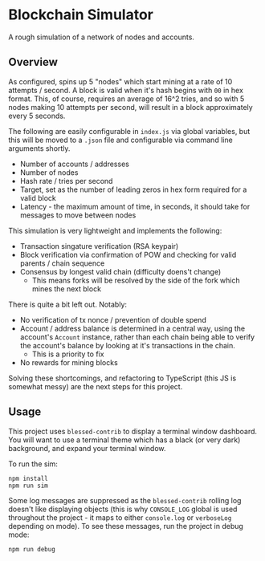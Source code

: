 # Blockchain Simulator
A rough simulation of a network of nodes and accounts.

## Overview
As configured, spins up 5 "nodes" which start mining at a rate of 10 attempts / second. A block is valid when it's hash begins with `00` in hex format. This, of course, requires an average of 16^2 tries, and so with 5 nodes making 10 attempts per second, will result in a block approximately every 5 seconds.

The following are easily configurable in `index.js` via global variables, but this will be moved to a `.json` file and configurable via command line arguments shortly.
* Number of accounts / addresses
* Number of nodes
* Hash rate / tries per second
* Target, set as the number of leading zeros in hex form required for a valid block
* Latency - the maximum amount of time, in seconds, it should take for messages to move between nodes

This simulation is very lightweight and implements the following:
* Transaction singature verification (RSA keypair)
* Block verification via confirmation of POW and checking for valid parents / chain sequence
* Consensus by longest valid chain (difficulty doens't change)
  * This means forks will be resolved by the side of the fork which mines the next block
  
There is quite a bit left out. Notably:
* No verification of tx nonce / prevention of double spend
* Account / address balance is determined in a central way, using the account's `Account` instance, rather than each chain being able to verify the account's balance by looking at it's transactions in the chain.
   * This is a priority to fix
* No rewards for mining blocks

Solving these shortcomings, and refactoring to TypeScript (this JS is somewhat messy) are the next steps for this project.

## Usage

This project uses `blessed-contrib` to display a terminal window dashboard. You will want to use a terminal theme which has a black (or very dark) background, and expand your terminal window.

To run the sim:
```
npm install
npm run sim
```

Some log messages are suppressed as the `blessed-contrib` rolling log doesn't like displaying objects (this is why `CONSOLE_LOG` global is used throughout the project - it maps to either `console.log` or `verboseLog` depending on mode).
To see these messages, run the project in debug mode:

```
npm run debug
```
